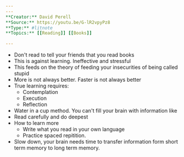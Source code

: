 ```yaml
---
---
**Creator:** David Perell
**Source:** https://youtu.be/G-lR2vpyPz8
**Type:** #litnote 
**Topics:** [[Reading]] [[Books]]

---
```

- Don't read to tell your friends that you read books
- This is against learning. Ineffective and stressful
- This feeds on the theory of feeding your insecurities of being called stupid
- More is not always better. Faster is not always better
- True learning requires:
	- Contemplation
	- Execution
	- Reflection
- Water in a cup method. You can't fill your brain with information like 
- Read carefully and do deepest 
- How to learn more
	- Write what you read in your own language
	- Practice spaced repitition.
- Slow down, your brain needs time to transfer information form short term memory to long term memory.